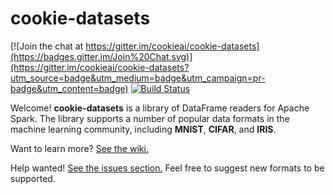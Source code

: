 
# cookie-datasets

[![Join the chat at https://gitter.im/cookieai/cookie-datasets](https://badges.gitter.im/Join%20Chat.svg)](https://gitter.im/cookieai/cookie-datasets?utm_source=badge&utm_medium=badge&utm_campaign=pr-badge&utm_content=badge)
[![Build Status](https://travis-ci.org/cookieai/cookie-datasets.svg?branch=master)](https://travis-ci.org/cookieai/cookie-datasets)

Welcome! **cookie-datasets** is a library of DataFrame readers for Apache Spark. The library supports a number of popular data formats in the machine learning community, including **MNIST**, **CIFAR**, and **IRIS**.

Want to learn more? [See the wiki.](https://github.com/cookieai/cookie-datasets/wiki)

Help wanted!  [See the issues section.](https://github.com/cookieai/cookie-datasets/issues)   Feel free to suggest new formats to be supported.

